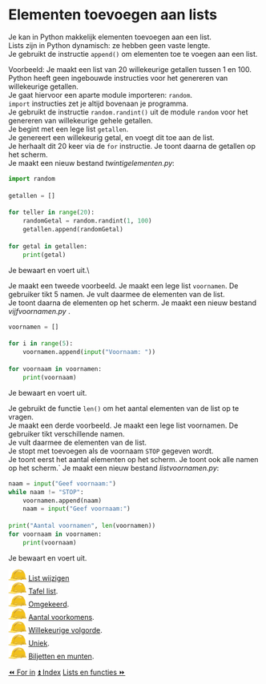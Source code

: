 Elementen toevoegen aan lists
==============================

Je kan in Python makkelijk elementen toevoegen aan een list.\
Lists zijn in Python dynamisch: ze hebben geen vaste lengte.\
Je gebruikt de instructie `append()` om elementen toe te voegen aan een
list.

Voorbeeld: Je maakt een list van 20 willekeurige getallen tussen 1 en
100.\
Python heeft geen ingebouwde instructies voor het genereren van
willekeurige getallen.\
Je gaat hiervoor een aparte module importeren: `random`.\
`import` instructies zet je altijd bovenaan je programma.\
Je gebruikt de instructie `random.randint()` uit de module `random` voor
het genereren van willekeurige gehele getallen.\
Je begint met een lege list `getallen`.\
Je genereert een willekeurig getal, en voegt dit toe aan de list.\
Je herhaalt dit 20 keer via de `for` instructie. Je toont daarna de
getallen op het scherm.\
Je maakt een nieuw bestand _twintigelementen.py_:

```python
import random

getallen = []

for teller in range(20):
    randomGetal = random.randint(1, 100)
    getallen.append(randomGetal)

for getal in getallen:
    print(getal)
```
Je bewaart en voert uit.\

Je maakt een tweede voorbeeld. Je maakt een lege list `voornamen`. De
gebruiker tikt 5 namen. Je vult daarmee de elementen van de list.\
Je toont daarna de elementen op het scherm. Je maakt een nieuw bestand
_vijfvoornamen.py_ .

```python
voornamen = []

for i in range(5):
    voornamen.append(input("Voornaam: "))

for voornaam in voornamen:
    print(voornaam)
```
Je bewaart en voert uit.

Je gebruikt de functie `len()` om het aantal elementen van de list op te vragen.\
Je maakt een derde voorbeeld. Je maakt een lege list voornamen. De gebruiker tikt
verschillende namen.\
Je vult daarmee de elementen van de list.\
Je stopt met toevoegen als de voornaam `STOP` gegeven wordt.\
Je toont eerst het aantal elementen op het scherm. Je toont ook alle namen op het scherm.`
Je maakt een nieuw bestand _listvoornamen.py_:

```python
naam = input("Geef voornaam:")
while naam != "STOP":
    voornamen.append(naam)
    naam = input("Geef voornaam:")

print("Aantal voornamen", len(voornamen))
for voornaam in voornamen:
    print(voornaam)
```
Je bewaart en voert uit.

![image](images/hardhat.png) [List wijzigen](/taken/listwijzigen.html)\
![image](images/hardhat.png) [Tafel list](/taken/tafellist.html).\
![image](images/hardhat.png) [Omgekeerd](/taken/omgekeerd.html).\
![image](images/hardhat.png) [Aantal voorkomens](/taken/aantalvoorkomens.html).\
![image](images/hardhat.png) [Willekeurige volgorde](/taken/willekeurigevolgorde.html).\
![image](images/hardhat.png) [Uniek](/taken/uniek.html).\
![image](images/hardhat.png) [Biljetten en munten](/taken/biljettenenmunten.html).

<a class="btn" href="./24_forin.html">&#9194; For in</a>
<a class="btn" href="./index.html">&#9195; Index</a>
<a class="btn" href="./26_listsenfuncties.html">Lists en functies &#9193;</a>
